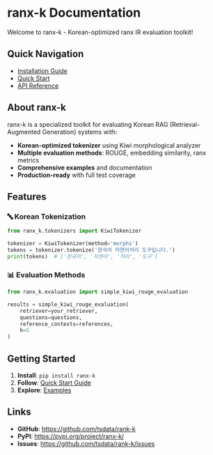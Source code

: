 # ranx-k Documentation

Welcome to ranx-k - Korean-optimized ranx IR evaluation toolkit!

## Quick Navigation

- [Installation Guide](installation.md)
- [Quick Start](quickstart.md) 
- [API Reference](api-reference.md)

## About ranx-k

ranx-k is a specialized toolkit for evaluating Korean RAG (Retrieval-Augmented Generation) systems with:

- **Korean-optimized tokenizer** using Kiwi morphological analyzer
- **Multiple evaluation methods**: ROUGE, embedding similarity, ranx metrics
- **Comprehensive examples** and documentation
- **Production-ready** with full test coverage

## Features

### 🔤 Korean Tokenization
```python
from ranx_k.tokenizers import KiwiTokenizer

tokenizer = KiwiTokenizer(method='morphs')
tokens = tokenizer.tokenize('한국어 자연어처리 도구입니다.')
print(tokens)  # ['한국어', '자연어', '처리', '도구']
```

### 📊 Evaluation Methods
```python
from ranx_k.evaluation import simple_kiwi_rouge_evaluation

results = simple_kiwi_rouge_evaluation(
    retriever=your_retriever,
    questions=questions,
    reference_contexts=references,
    k=5
)
```

## Getting Started

1. **Install**: `pip install ranx-k`
2. **Follow**: [Quick Start Guide](quickstart.md)
3. **Explore**: [Examples](https://github.com/tsdata/rank-k/tree/main/examples)

## Links

- **GitHub**: https://github.com/tsdata/rank-k
- **PyPI**: https://pypi.org/project/ranx-k/
- **Issues**: https://github.com/tsdata/rank-k/issues